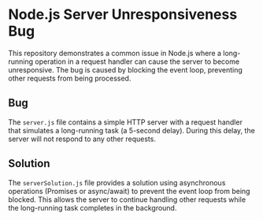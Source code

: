 # Node.js Server Unresponsiveness Bug

This repository demonstrates a common issue in Node.js where a long-running operation in a request handler can cause the server to become unresponsive.  The bug is caused by blocking the event loop, preventing other requests from being processed.

## Bug

The `server.js` file contains a simple HTTP server with a request handler that simulates a long-running task (a 5-second delay).  During this delay, the server will not respond to any other requests.

## Solution

The `serverSolution.js` file provides a solution using asynchronous operations (Promises or async/await) to prevent the event loop from being blocked. This allows the server to continue handling other requests while the long-running task completes in the background.